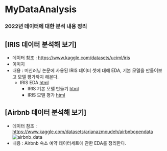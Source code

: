 # MyDataAnalysis
### 2022년 데이터에 대한 분석 내용 정리

## [IRIS 데이터 분석해 보기]
  * 데이터 참조 : https://www.kaggle.com/datasets/uciml/iris
  * 이미지 
  * 내용 : 머신러닝 논문에 사용된 IRIS 데이터 셋에 대해 EDA, 기본 모델을 만들어보고 모델 평가까지 해본다.
    * IRIS EDA [html](https://bestofge.github.io/MyDataAnalysis/IRIS_BASIC01.html)
	  * IRIS 기본 모델 만들기 [html]()
	  * IRIS 모델 평가 [html]()

## [Airbnb 데이터 분석해 보기]
 * 데이터 참조 : https://www.kaggle.com/datasets/arianazmoudeh/airbnbopendata
![airbnb_data](https://user-images.githubusercontent.com/82525776/185288497-1f830296-c621-44b2-aec0-a95ebcf0972f.jpg)
 * 내용 : Airbnb 숙소 예약 데이터세트에 관한 EDA를 정리한다.
